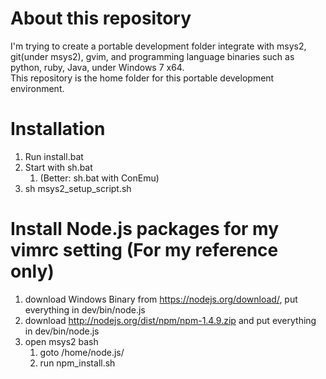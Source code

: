 About this repository
==========================
I'm trying to create a portable development folder integrate with msys2, git(under msys2), gvim, and programming language binaries such as python, ruby, Java, under Windows 7 x64.  
This repository is the home folder for this portable development environment.


Installation 
==========================
1. Run install.bat
2. Start with sh.bat
    1. (Better: sh.bat with ConEmu)
3. sh msys2_setup_script.sh

Install Node.js packages for my vimrc setting (For my reference only)
=======
1. download Windows Binary from https://nodejs.org/download/, put everything in dev/bin/node.js
2. download http://nodejs.org/dist/npm/npm-1.4.9.zip and put everything in dev/bin/node.js
3. open msys2 bash
    1. goto /home/node.js/
    2. run npm_install.sh
